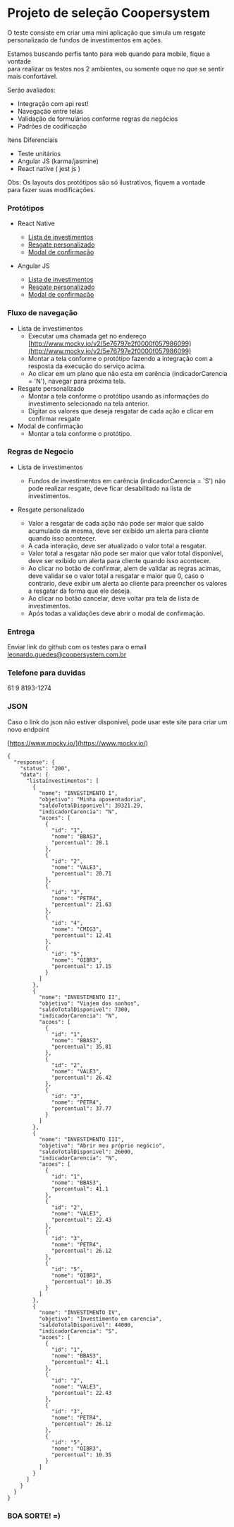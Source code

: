 

# Projeto de seleção Coopersystem  
  
O teste consiste em criar uma mini aplicação que simula um resgate personalizado de fundos de investimentos em ações.  
  
Estamos buscando perfis tanto para web quando para mobile, fique a vontade  
para realizar os testes nos 2 ambientes, ou somente oque no que se sentir mais confortável.  
  
Serão avaliados:  
* Integração com api rest!  
* Navegação entre telas  
* Validação de formulários conforme regras de negócios  
* Padrões de codificação  
  
Itens Diferenciais  
* Teste unitários  
* Angular JS (karma/jasmine)  
* React native ( jest js )  
  
Obs: Os layouts dos protótipos são só ilustrativos, fiquem a vontade  
para fazer suas modificações.  
  
### Protótipos  
* React Native  
	* [Lista de investimentos](https://raw.githubusercontent.com/Leonardo270593/avaliacao-coopersystem/master/prototipos-react-native/1%20-%20Lista%20de%20investimentos.png)  
	* [Resgate personalizado](https://raw.githubusercontent.com/Leonardo270593/avaliacao-coopersystem/master/prototipos-react-native/2%20-%20Simula%C3%A7%C3%A3o%20do%20resgate.png)  
	* [Modal de confirmação](https://raw.githubusercontent.com/Leonardo270593/avaliacao-coopersystem/master/prototipos-react-native/3%20-%20Confirma%C3%A7%C3%A3o.png)
  
  
* Angular JS  
	* [Lista de investimentos](https://raw.githubusercontent.com/Leonardo270593/avaliacao-coopersystem/master/prototipos-angularJS/1%20-%20Lista%20de%20investimentos.png])  
	* [Resgate personalizado](https://raw.githubusercontent.com/Leonardo270593/avaliacao-coopersystem/master/prototipos-angularJS/2%20-%20Simula%C3%A7%C3%A3o%20do%20resgate.png)  
	* [Modal de confirmação](https://raw.githubusercontent.com/Leonardo270593/avaliacao-coopersystem/master/prototipos-angularJS/3%20-%20Confirma%C3%A7%C3%A3o.png)
  
### Fluxo de navegação  
* Lista de investimentos  
	* Executar uma chamada get no endereço [http://www.mocky.io/v2/5e76797e2f0000f057986099](http://www.mocky.io/v2/5e76797e2f0000f057986099)
	* Montar a  tela conforme o protótipo fazendo a integração com a resposta da execução do serviço acima.
	* Ao clicar em um plano que  não esta em carência (indicadorCarencia = 'N'), navegar para próxima tela. 
*  Resgate personalizado  
	 * Montar a  tela conforme o protótipo usando as informações do investimento selecionado na tela anterior.
	 * Digitar os valores que deseja resgatar de cada ação e clicar em confirmar resgate
* Modal de confirmação
	* Montar a  tela conforme o protótipo.

### Regras de Negocio  
* Lista de investimentos  
	* Fundos de investimentos em carência (indicadorCarencia = 'S') não pode realizar resgate, deve ficar desabilitado na lista de investimentos.  
  
* Resgate personalizado  
	* Valor a resgatar de cada ação não pode ser maior que saldo acumulado da mesma, deve ser exibido um alerta para cliente quando isso acontecer.  
	* A cada interação, deve ser atualizado o valor total a resgatar.  
	* Valor total a resgatar não pode ser maior que valor total disponível, deve ser exibido um alerta para cliente quando isso acontecer.  
	* Ao clicar no botão de confirmar, alem de validar as regras acimas, deve validar se o valor total a resgatar e maior que 0, caso o contrario, deve exibir um alerta ao cliente para preencher os valores a resgatar da forma que ele deseja.  
	* Ao clicar no botão cancelar, deve voltar pra tela de lista de investimentos.  
	* Após todas a validações deve abrir o modal de confirmação.

### Entrega
Enviar link do github com os testes para o email
leonardo.guedes@coopersystem.com.br

### Telefone para duvidas
61 9 8193-1274

### JSON

Caso o link do json não estiver disponível, pode usar este site para criar um novo endpoint

[https://www.mocky.io/](https://www.mocky.io/)

    {
	  "response": {
	    "status": "200",
	    "data": {
	      "listaInvestimentos": [
	        {
	          "nome": "INVESTIMENTO I",
	          "objetivo": "Minha aposentadoria",
	          "saldoTotalDisponivel": 39321.29,
	          "indicadorCarencia": "N",
	          "acoes": [
	            {
	              "id": "1",
	              "nome": "BBAS3",
	              "percentual": 28.1
	            },
	            {
	              "id": "2",
	              "nome": "VALE3",
	              "percentual": 20.71
	            },
	            {
	              "id": "3",
	              "nome": "PETR4",
	              "percentual": 21.63
	            },
	            {
	              "id": "4",
	              "nome": "CMIG3",
	              "percentual": 12.41
	            },
	            {
	              "id": "5",
	              "nome": "OIBR3",
	              "percentual": 17.15
	            }
	          ]
	        },
	        {
	          "nome": "INVESTIMENTO II",
	          "objetivo": "Viajem dos sonhos",
	          "saldoTotalDisponivel": 7300,
	          "indicadorCarencia": "N",
	          "acoes": [
	            {
	              "id": "1",
	              "nome": "BBAS3",
	              "percentual": 35.81
	            },
	            {
	              "id": "2",
	              "nome": "VALE3",
	              "percentual": 26.42
	            },
	            {
	              "id": "3",
	              "nome": "PETR4",
	              "percentual": 37.77
	            }
	          ]
	        },
	        {
	          "nome": "INVESTIMENTO III",
	          "objetivo": "Abrir meu próprio negócio",
	          "saldoTotalDisponivel": 26000,
	          "indicadorCarencia": "N",
	          "acoes": [
	            {
	              "id": "1",
	              "nome": "BBAS3",
	              "percentual": 41.1
	            },
	            {
	              "id": "2",
	              "nome": "VALE3",
	              "percentual": 22.43
	            },
	            {
	              "id": "3",
	              "nome": "PETR4",
	              "percentual": 26.12
	            },
	            {
	              "id": "5",
	              "nome": "OIBR3",
	              "percentual": 10.35
	            }
	          ]
	        },
	        {
	          "nome": "INVESTIMENTO IV",
	          "objetivo": "Investimento em carencia",
	          "saldoTotalDisponivel": 44000,
	          "indicadorCarencia": "S",
	          "acoes": [
	            {
	              "id": "1",
	              "nome": "BBAS3",
	              "percentual": 41.1
	            },
	            {
	              "id": "2",
	              "nome": "VALE3",
	              "percentual": 22.43
	            },
	            {
	              "id": "3",
	              "nome": "PETR4",
	              "percentual": 26.12
	            },
	            {
	              "id": "5",
	              "nome": "OIBR3",
	              "percentual": 10.35
	            }
	          ]
	        }
	      ]
	    }
	  }
	}

### BOA SORTE! =)
